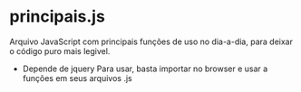 # principais.js
Arquivo JavaScript com principais funções de uso no dia-a-dia, para deixar o código puro mais legivel.
* Depende de jquery
Para usar, basta importar no browser e usar a funções em seus arquivos .js
